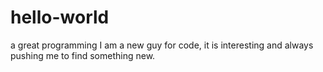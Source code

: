# hello-world
a great programming
I am a new guy for code, it is interesting and always pushing me to find something new.
